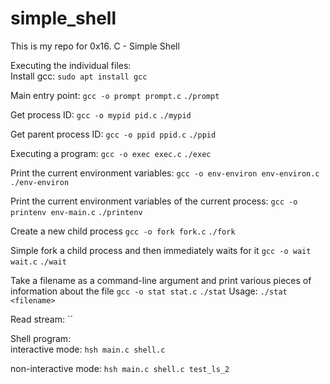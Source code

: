 # simple_shell
This is my repo for 0x16. C - Simple Shell

Executing the individual files: <br/>
Install gcc:
`sudo apt install gcc`

Main entry point:
`gcc -o prompt prompt.c`
`./prompt`

Get process ID:
`gcc -o mypid pid.c`
`./mypid`

Get parent process ID:
`gcc -o ppid ppid.c`
`./ppid`

Executing a program:
`gcc -o exec exec.c`
`./exec`

Print the current environment variables:
`gcc -o env-environ env-environ.c`
`./env-environ`

Print the current environment variables of the current process:
`gcc -o printenv env-main.c`
`./printenv`

Create a new child process
`gcc -o fork fork.c`
`./fork`

Simple fork a child process and then immediately waits for it
`gcc -o wait wait.c`
`./wait`

Take a filename as a command-line argument and print various pieces of information about the file
`gcc -o stat stat.c`
`./stat`
Usage:
`./stat <filename>`

Read stream:
``

Shell program: <br />
interactive mode:
`hsh main.c shell.c`

non-interactive mode:
`hsh main.c shell.c test_ls_2`